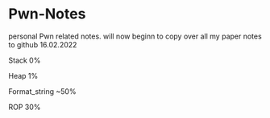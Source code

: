 # Pwn-Notes

personal Pwn related notes.
will now beginn to copy over all my paper notes to github 16.02.2022


Stack 0%

Heap  1%

Format_string ~50%

ROP 30%
